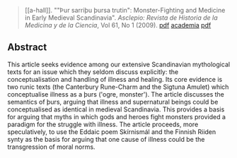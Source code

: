 > [[a-hall]]. ""Þur sarriþu þursa trutin": Monster-Fighting and Medicine in Early Medieval Scandinavia". *Asclepio: Revista de Historia de la Medicina y de la Ciencia*, Vol 61, No 1 (2009). [pdf](http://asclepio.revistas.csic.es/index.php/asclepio/article/view/278/274) [academia](https://www.academia.edu/821403/-%C3%9Eur-sarri%C3%BEu-%C3%BEursa-trutin-Monster-Fighting-and-Medicine-in-Early-Medieval-Scandinavia) [pdf](a/a-hall2009.pdf)

## Abstract
This article seeks evidence among our extensive Scandinavian mythological texts for an issue which they seldom discuss explicitly: the conceptualisation and handling of illness and healing. Its core evidence is two runic texts (the Canterbury Rune-Charm and the Sigtuna Amulet) which conceptualise illness as a þurs ('ogre, monster'). The article discusses the semantics of þurs, arguing that illness and supernatural beings could be conceptualised as identical in medieval Scandinavia. This provides a basis for arguing that myths in which gods and heroes fight monsters provided a paradigm for the struggle with illness. The article proceeds, more speculatively, to use the Eddaic poem Skírnismál and the Finnish Riiden synty as the basis for arguing that one cause of illness could be the transgression of moral norms.